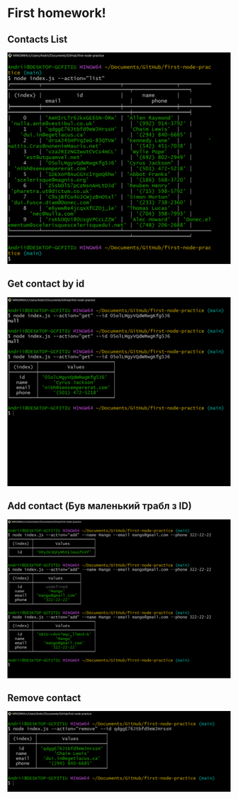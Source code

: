 # First homework!


## Contacts List
![Contacts List](./assets/screenshot_1.png)

## Get contact by id
![Home page](./assets/screenshot_2.png)

## Add contact (Був маленький трабл з ID)
![Home page](./assets/screenshot_3.png)

## Remove contact
![Home page](./assets/screenshot_4.png)
